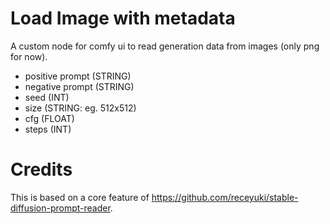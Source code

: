 # Load Image with metadata

A custom node for comfy ui to read generation data from images (only png for now).

* positive prompt (STRING)
* negative prompt (STRING)
* seed (INT)
* size (STRING: eg. 512x512)
* cfg (FLOAT)
* steps (INT)

# Credits

This is based on a core feature of https://github.com/receyuki/stable-diffusion-prompt-reader.